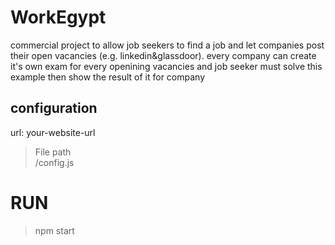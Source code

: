# WorkEgypt
commercial project to allow job seekers to find a job and let companies post their open vacancies (e.g. linkedin&glassdoor).
every company can create it's own exam for every openining vacancies and job seeker must solve this example then show the result of it for company

## configuration
  url: your-website-url

>  File path <br> /config.js
 
  
# RUN
 > npm start
